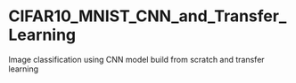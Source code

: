 # CIFAR10_MNIST_CNN_and_Transfer_Learning
Image classification using CNN model build from scratch and transfer learning
